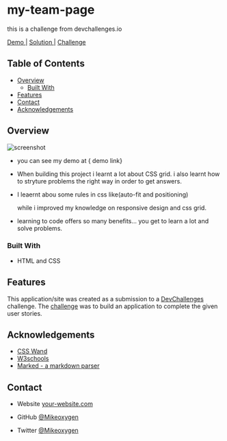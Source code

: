 # my-team-page
this is a challenge from devchallenges.io

 <a href="https://{my-team-page-mikeoxygen.vercel.app
}">
      Demo
    </a>
    <span> | </span>
    <a href="https://{my-team-page-mikeoxygen.vercel.app
}">
      Solution
    </a>
    <span> | </span>
    <a href="https://devchallenges.io/challenges/hhmesazsqgKXrTkYkt0U">
      Challenge
    </a>
  </h3>
</div>

<!-- TABLE OF CONTENTS -->

## Table of Contents

- [Overview](#overview)
  - [Built With](#built-with)
- [Features](#features)
- [Contact](#contact)
- [Acknowledgements](#acknowledgements)

<!-- OVERVIEW -->

## Overview

![screenshot](master.png)



- you can see my demo at { demo link}

- When building this project i learnt a lot about CSS grid. i also learnt how to stryture problems the right way in order to get answers.

- I leaernt abou some rules in css like(auto-fit and positioning)

  while i improved my knowledge on responsive design and css grid.

-  learning to code offers so many benefits... you get to learn a lot and solve problems.

### Built With



- HTML and CSS


## Features

<!-- List the features of your application or follow the template. Don't share the figma file here :) -->

This application/site was created as a submission to a [DevChallenges](https://devchallenges.io/challenges) challenge. The [challenge](https://devchallenges.io/challenges/hhmesazsqgKXrTkYkt0U) was to build an application to complete the given user stories.


## Acknowledgements

<!-- This section should list any articles or add-ons/plugins that helps you to complete the project. This is optional but it will help you in the future. For exmpale -->

- [CSS Wand](www.csswand.com)
- [W3schools](www,w3schools.com)
- [Marked - a markdown parser](https://github.com//marked)

## Contact

- Website [your-website.com](https://{your-web-site-link})

- GitHub [@Mikeoxygen](https://{github.com/Mikeoxygen})

- Twitter [@Mikeoxygen](https://{twitter.com/Mikeoxygen1})

